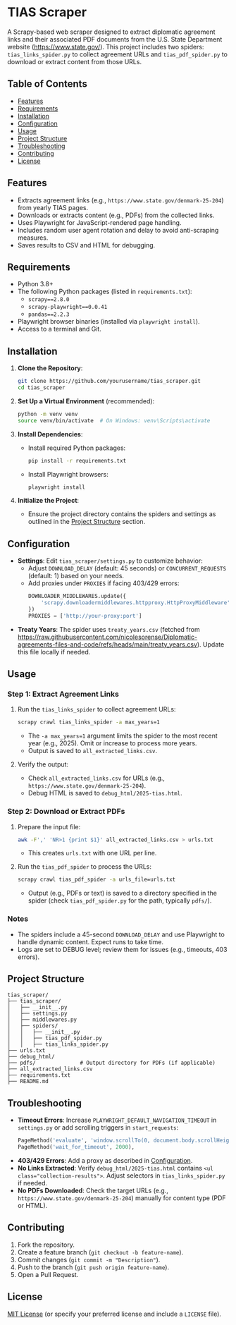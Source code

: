 # TIAS Scraper

A Scrapy-based web scraper designed to extract diplomatic agreement links and their associated PDF documents from the U.S. State Department website (https://www.state.gov/). This project includes two spiders: `tias_links_spider.py` to collect agreement URLs and `tias_pdf_spider.py` to download or extract content from those URLs.

## Table of Contents
- [Features](#features)
- [Requirements](#requirements)
- [Installation](#installation)
- [Configuration](#configuration)
- [Usage](#usage)
- [Project Structure](#project-structure)
- [Troubleshooting](#troubleshooting)
- [Contributing](#contributing)
- [License](#license)

## Features
- Extracts agreement links (e.g., `https://www.state.gov/denmark-25-204`) from yearly TIAS pages.
- Downloads or extracts content (e.g., PDFs) from the collected links.
- Uses Playwright for JavaScript-rendered page handling.
- Includes random user agent rotation and delay to avoid anti-scraping measures.
- Saves results to CSV and HTML for debugging.

## Requirements
- Python 3.8+
- The following Python packages (listed in `requirements.txt`):
  - `scrapy==2.8.0`
  - `scrapy-playwright==0.0.41`
  - `pandas==2.2.3`
- Playwright browser binaries (installed via `playwright install`).
- Access to a terminal and Git.

## Installation
1. **Clone the Repository**:
   ```bash
   git clone https://github.com/yourusername/tias_scraper.git
   cd tias_scraper
   ```

2. **Set Up a Virtual Environment** (recommended):
   ```bash
   python -m venv venv
   source venv/bin/activate  # On Windows: venv\Scripts\activate
   ```

3. **Install Dependencies**:
   - Install required Python packages:
     ```bash
     pip install -r requirements.txt
     ```
   - Install Playwright browsers:
     ```bash
     playwright install
     ```

4. **Initialize the Project**:
   - Ensure the project directory contains the spiders and settings as outlined in the [Project Structure](#project-structure) section.

## Configuration
- **Settings**: Edit `tias_scraper/settings.py` to customize behavior:
  - Adjust `DOWNLOAD_DELAY` (default: 45 seconds) or `CONCURRENT_REQUESTS` (default: 1) based on your needs.
  - Add proxies under `PROXIES` if facing 403/429 errors:
    ```python
    DOWNLOADER_MIDDLEWARES.update({
        'scrapy.downloadermiddlewares.httpproxy.HttpProxyMiddleware': 110,
    })
    PROXIES = ['http://your-proxy:port']
    ```
- **Treaty Years**: The spider uses `treaty_years.csv` (fetched from https://raw.githubusercontent.com/nicolesorense/Diplomatic-agreements-files-and-code/refs/heads/main/treaty_years.csv). Update this file locally if needed.

## Usage
### Step 1: Extract Agreement Links
1. Run the `tias_links_spider` to collect agreement URLs:
   ```bash
   scrapy crawl tias_links_spider -a max_years=1
   ```
   - The `-a max_years=1` argument limits the spider to the most recent year (e.g., 2025). Omit or increase to process more years.
   - Output is saved to `all_extracted_links.csv`.

2. Verify the output:
   - Check `all_extracted_links.csv` for URLs (e.g., `https://www.state.gov/denmark-25-204`).
   - Debug HTML is saved to `debug_html/2025-tias.html`.

### Step 2: Download or Extract PDFs
1. Prepare the input file:
   ```bash
   awk -F',' 'NR>1 {print $1}' all_extracted_links.csv > urls.txt
   ```
   - This creates `urls.txt` with one URL per line.

2. Run the `tias_pdf_spider` to process the URLs:
   ```bash
   scrapy crawl tias_pdf_spider -a urls_file=urls.txt
   ```
   - Output (e.g., PDFs or text) is saved to a directory specified in the spider (check `tias_pdf_spider.py` for the path, typically `pdfs/`).

### Notes
- The spiders include a 45-second `DOWNLOAD_DELAY` and use Playwright to handle dynamic content. Expect runs to take time.
- Logs are set to DEBUG level; review them for issues (e.g., timeouts, 403 errors).

## Project Structure
```
tias_scraper/
├── tias_scraper/
│   ├── __init__.py
│   ├── settings.py
│   ├── middlewares.py
│   ├── spiders/
│   │   ├── __init__.py
│   │   ├── tias_pdf_spider.py
│   │   ├── tias_links_spider.py
├── urls.txt
├── debug_html/
├── pdfs/              # Output directory for PDFs (if applicable)
├── all_extracted_links.csv
├── requirements.txt
├── README.md
```

## Troubleshooting
- **Timeout Errors**: Increase `PLAYWRIGHT_DEFAULT_NAVIGATION_TIMEOUT` in `settings.py` or add scrolling triggers in `start_requests`:
  ```python
  PageMethod('evaluate', 'window.scrollTo(0, document.body.scrollHeight)'),
  PageMethod('wait_for_timeout', 2000),
  ```
- **403/429 Errors**: Add a proxy as described in [Configuration](#configuration).
- **No Links Extracted**: Verify `debug_html/2025-tias.html` contains `<ul class="collection-results">`. Adjust selectors in `tias_links_spider.py` if needed.
- **No PDFs Downloaded**: Check the target URLs (e.g., `https://www.state.gov/denmark-25-204`) manually for content type (PDF or HTML).

## Contributing
1. Fork the repository.
2. Create a feature branch (`git checkout -b feature-name`).
3. Commit changes (`git commit -m "Description"`).
4. Push to the branch (`git push origin feature-name`).
5. Open a Pull Request.

## License
[MIT License](LICENSE) (or specify your preferred license and include a `LICENSE` file).